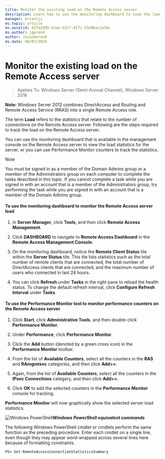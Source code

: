 ```yaml
---
title: Monitor the existing load on the Remote Access server
description: Learn how to use the monitoring dashboard to view the load statistics for the server, or you can use Performance Monitor counters to track the statistics.
manager: brianlic
ms.topic: article
ms.assetid: 62fa2895-62ae-42cf-817c-53e06ac2a26c
ms.author: jgerend
author: JasonGerend
ms.date: 08/07/2020
---
```

# Monitor the existing load on the Remote Access server

>Applies To: Windows Server (Semi-Annual Channel), Windows Server 2016

**Note:** Windows Server 2012 combines DirectAccess and Routing and Remote Access Service (RRAS) into a single Remote Access role.

The term **Load** refers to the statistics that relate to the number of connections on the Remote Access server. Following are the steps required to track the load on the Remote Access server.

You can use the monitoring dashboard that is available in the management console on the Remote Access server to view the load statistics for the server, or you can use Performance Monitor counters to track the statistics.

> [!NOTE]
> You must be signed in as a member of the Domain Admins group or a member of the Administrators group on each computer to complete the tasks described in this topic. If you cannot complete a task while you are signed in with an account that is a member of the Administrators group, try performing the task while you are signed in with an account that is a member of the Domain Admins group.

#### To use the monitoring dashboard to monitor the Remote Access server load

1.  In **Server Manager**, click **Tools**, and then click **Remote Access Management**.

2.  Click **DASHBOARD** to navigate to **Remote Access Dashboard** in the **Remote Access Management Console**.

3.  On the monitoring dashboard, notice the **Remote Client Status** tile within the **Server Status** tile. This tile lists statistics such as the total number of remote clients that are connected, the total number of DirectAccess clients that are connected, and the maximum number of users who connected in last 24 hours.

4.  You can click **Refresh** under **Tasks** in the right pane to reload the health status. To change the default refresh interval, click **Configure Refresh Interval** under **Tasks**.

#### To use the Performance Monitor tool to monitor performance counters on the Remote Access server

1.  Click **Start**, click **Administrative Tools**, and then double-click **Performance Monitor**.

2.  Under **Performance**, click **Performance Monitor**.

3.  Click the **Add** button (denoted by a green cross icon) in the **Performance Monitor** toolbar.

4.  From the list of **Available Counters**, select all the counters in the **RAS** and **RAmgmtsvc** categories, and then click **Add>>**.

5.  Again, from the list of **Available Counters**, select all the counters in the **IPsec Connections** category, and then click **Add>>.**

6.  Click **OK** to add the selected counters in the **Performance Monitor** console for tracking.

**Performance Monitor** will now graphically show the selected server load statistics.

![Windows PowerShell](../../../media/Monitor-the-existing-load-on-the-Remote-Access-server/PowerShellLogoSmall.gif)***<em>Windows PowerShell equivalent commands</em>***

The following Windows PowerShell cmdlet or cmdlets perform the same function as the preceding procedure. Enter each cmdlet on a single line, even though they may appear word-wrapped across several lines here because of formatting constraints.

```
PS> Get-RemoteAccessConnectionStatisticsSummary
```



